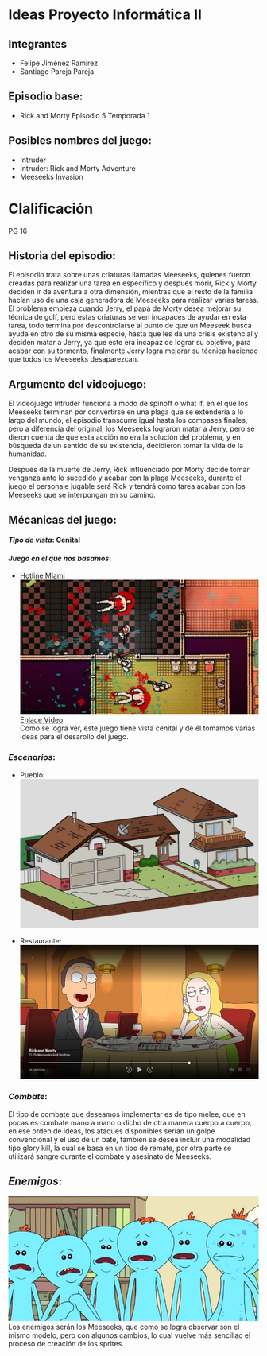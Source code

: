 # Ideas Proyecto Informática II

## Integrantes
* Felipe Jiménez Ramírez
* Santiago Pareja Pareja

## Episodio base:
* Rick and Morty Episodio 5 Temporada 1 

## Posibles nombres del juego:

* Intruder
* Intruder: Rick and Morty Adventure
* Meeseeks Invasion

# Clalificación
PG 16

## Historia del episodio:

El episodio trata sobre unas criaturas llamadas Meeseeks, quienes fueron creadas para realizar una tarea en específico y después morir, Rick y Morty deciden ir de aventura a otra dimensión, mientras que el resto de la familia hacían uso de una caja generadora de Meeseeks para realizar varias tareas. El problema empieza cuando Jerry, el papá de Morty desea mejorar su técnica de golf, pero estas criaturas se ven incapaces de ayudar en esta tarea, todo termina por descontrolarse al punto de que un Meeseek busca ayuda en otro de su misma especie, hasta que les da una crisis existencial y deciden matar a Jerry, ya que este era incapaz de lograr su objetivo, para acabar con su tormento, finalmente Jerry logra mejorar su técnica haciendo que todos los Meeseeks desaparezcan.

## Argumento del videojuego:

El videojuego Intruder funciona a modo de spinoff o what if, en el que los Meeseeks terminan por convertirse en una plaga que se extendería a lo largo del mundo, el episodio transcurre igual hasta los compases finales, pero a diferencia del original, los Meeseeks lograron matar a Jerry, pero se dieron cuenta de que esta acción no era la solución del problema, y en búsqueda de un sentido de su existencia, decidieron tomar la vida de la humanidad.

Después de la muerte de Jerry, Rick influenciado por Morty decide tomar venganza ante lo sucedido y acabar con la plaga Meeseeks, durante el juego el personaje 
jugable será Rick y tendrá como tarea acabar con los Meeseeks que se interpongan en su camino.


## Mécanicas del juego:

#### *Tipo de vista*: Cenital

#### *Juego en el que nos basamos*:

* Hotline Miami
![Alt text](image.png)
[Enlace Video](https://www.youtube.com/watch?v=fGzsLU4slGk)<br>
Como se logra ver, este juego tiene vista cenital y de él tomamos varias ideas para el desarollo del juego.

### *Escenarios*:

* Pueblo:
![Alt text](image-1.png)

* Restaurante:
![Alt text](image-2.png)
 
### *Combate*:
El tipo de combate que deseamos implementar es de tipo melee, que en pocas es combate mano a mano o dicho de otra manera cuerpo a cuerpo, en ese orden de ideas, los ataques disponibles serían un golpe convencional y el uso de un bate, también se desea incluir una modalidad tipo glory kill, la cuál se basa en un tipo de remate, por otra parte se utilizará sangre durante el combate y asesinato de Meeseeks.

## *Enemigos*:
![Alt text](image-5.png)<br>
Los enemigos serán los Meeseeks, que como se logra observar son el mismo modelo, pero con algunos cambios, lo cual vuelve más sencillao el proceso de creación de los sprites.